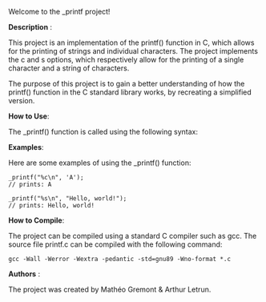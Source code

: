 Welcome to the _printf project!

**Description** : 

This project is an implementation of the printf() function in C, which allows for the printing of strings and individual characters. The project implements the c and s options, which respectively allow for the printing of a single character and a string of characters.

The purpose of this project is to gain a better understanding of how the printf() function in the C standard library works, by recreating a simplified version.

**How to Use**:

The _printf() function is called using the following syntax:

**Examples**:

Here are some examples of using the _printf() function:
```
_printf("%c\n", 'A');
// prints: A

_printf("%s\n", "Hello, world!");
// prints: Hello, world!
```
**How to Compile**:

The project can be compiled using a standard C compiler such as gcc. The source file printf.c can be compiled with the following command:
```
gcc -Wall -Werror -Wextra -pedantic -std=gnu89 -Wno-format *.c
```
**Authors** :

The project was created by Mathéo Gremont & Arthur Letrun.
